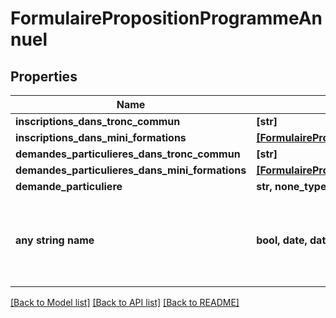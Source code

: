 # FormulairePropositionProgrammeAnnuel


## Properties
Name | Type | Description | Notes
------------ | ------------- | ------------- | -------------
**inscriptions_dans_tronc_commun** | **[str]** |  | [optional] 
**inscriptions_dans_mini_formations** | [**[FormulairePropositionProgrammeAnnuelInscriptionsDansMiniFormations]**](FormulairePropositionProgrammeAnnuelInscriptionsDansMiniFormations.md) |  | [optional] 
**demandes_particulieres_dans_tronc_commun** | **[str]** |  | [optional] 
**demandes_particulieres_dans_mini_formations** | [**[FormulairePropositionProgrammeAnnuelDemandesParticulieresDansMiniFormations]**](FormulairePropositionProgrammeAnnuelDemandesParticulieresDansMiniFormations.md) |  | [optional] 
**demande_particuliere** | **str, none_type** |  | [optional] 
**any string name** | **bool, date, datetime, dict, float, int, list, str, none_type** | any string name can be used but the value must be the correct type | [optional]

[[Back to Model list]](../README.md#documentation-for-models) [[Back to API list]](../README.md#documentation-for-api-endpoints) [[Back to README]](../README.md)



